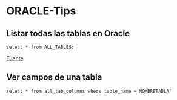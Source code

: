 # ORACLE-Tips

## Listar todas las tablas en Oracle
```[SQL]
select * from ALL_TABLES;
```
[Fuente](http://systemadmin.es/2009/10/listar-totas-las-tablas-en-oracle "Fuente")

## Ver campos de una tabla
```[SQL]
select * from all_tab_columns where table_name ='NOMBRETABLA'
```
